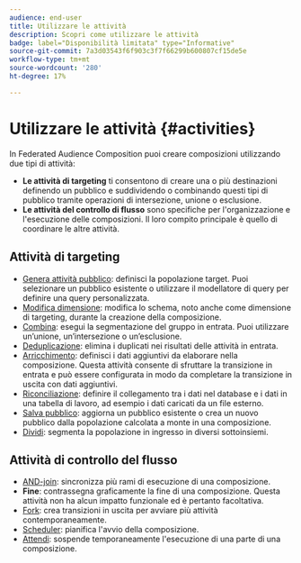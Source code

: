 ```yaml
---
audience: end-user
title: Utilizzare le attività
description: Scopri come utilizzare le attività
badge: label="Disponibilità limitata" type="Informative"
source-git-commit: 7a3d03543f6f903c3f7f66299b600807cf15de5e
workflow-type: tm+mt
source-wordcount: '280'
ht-degree: 17%

---
```



# Utilizzare le attività {#activities}

In Federated Audience Composition puoi creare composizioni utilizzando due tipi di attività:

* **Le attività di targeting** ti consentono di creare una o più destinazioni definendo un pubblico e suddividendo o combinando questi tipi di pubblico tramite operazioni di intersezione, unione o esclusione.
* **Le attività del controllo di flusso** sono specifiche per l&#39;organizzazione e l&#39;esecuzione delle composizioni. Il loro compito principale è quello di coordinare le altre attività.

## Attività di targeting

* [Genera attività pubblico](build-audience.md): definisci la popolazione target. Puoi selezionare un pubblico esistente o utilizzare il modellatore di query per definire una query personalizzata.
* [Modifica dimensione](change-dimension.md): modifica lo schema, noto anche come dimensione di targeting, durante la creazione della composizione.
* [Combina](combine.md): esegui la segmentazione del gruppo in entrata. Puoi utilizzare un’unione, un’intersezione o un’esclusione.
* [Deduplicazione](deduplication.md): elimina i duplicati nei risultati delle attività in entrata.
* [Arricchimento](enrichment.md): definisci i dati aggiuntivi da elaborare nella composizione. Questa attività consente di sfruttare la transizione in entrata e può essere configurata in modo da completare la transizione in uscita con dati aggiuntivi.
* [Riconciliazione](reconciliation.md): definire il collegamento tra i dati nel database e i dati in una tabella di lavoro, ad esempio i dati caricati da un file esterno.
* [Salva pubblico](save-audience.md): aggiorna un pubblico esistente o crea un nuovo pubblico dalla popolazione calcolata a monte in una composizione.
* [Dividi](split.md): segmenta la popolazione in ingresso in diversi sottoinsiemi.

## Attività di controllo del flusso

* [AND-join](and-join.md): sincronizza più rami di esecuzione di una composizione.
* **Fine**: contrassegna graficamente la fine di una composizione. Questa attività non ha alcun impatto funzionale ed è pertanto facoltativa.
* [Fork](fork.md): crea transizioni in uscita per avviare più attività contemporaneamente.
* [Scheduler](scheduler.md): pianifica l&#39;avvio della composizione.
* [Attendi](wait.md): sospende temporaneamente l&#39;esecuzione di una parte di una composizione.
